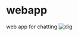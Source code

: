 # webapp
web app for chatting
![dig](https://media.wired.com/photos/592697678d4ebc5ab806acf7/master/w_2560%2Cc_limit/GooglePlay.jpg)
